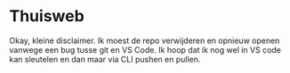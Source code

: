 # Thuisweb

Okay, kleine disclaimer. Ik moest de repo verwijderen en opnieuw openen vanwege een bug tusse git en VS Code. Ik hoop dat ik nog wel in VS code kan sleutelen en dan maar via CLI pushen en pullen. 
